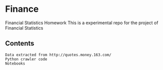 # Finance
Financial Statistics Homework
    This is a experimental repo for the project of Financial Statistics
## Contents
    Data extracted from http://quotes.money.163.com/
    Python crawler code
    Notebooks
